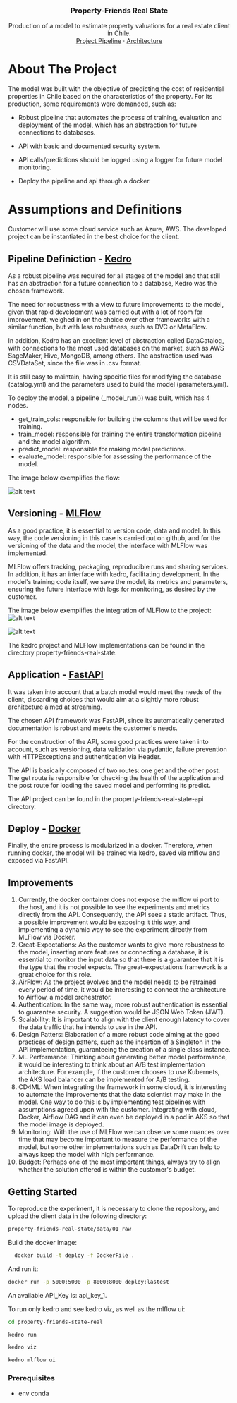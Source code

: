 <div align="center">
<h3 align="center">Property-Friends Real State</h3>

  <p align="center">
    Production of a model to estimate property valuations for a real estate client in Chile.
    <br />
    <a href="https://github.com/laurapellizari/property_friends_real_state/blob/main/images/kedro_viz.png">Project Pipeline</a>
    ·
    <a href="https://github.com/github_username/repo_name/issues">Architecture</a>
  </p>
</div>

<!-- ABOUT THE PROJECT -->
# About The Project

The model was built with the objective of predicting the cost of residential properties in Chile based on the characteristics of the property. For its production, some requirements were demanded, such as:

- Robust pipeline that automates the process of training, evaluation and deployment of the model, which has an abstraction for future connections to databases.
  
- API with basic and documented security system.
  
- API calls/predictions should be logged using a logger for future model monitoring.
  
- Deploy the pipeline and api through a docker.

<!-- Assumptions and Definitions -->
# Assumptions and Definitions

Customer will use some cloud service such as Azure, AWS. The developed project can be instantiated in the best choice for the client.

## Pipeline Definiction - [Kedro]

  As a robust pipeline was required for all stages of the model and that still has an abstraction for a future connection to a database, Kedro was the chosen framework.
  
  The need for robustness with a view to future improvements to the model, given that rapid development was carried out with a lot of room for improvement, weighed in on the choice over other frameworks with a similar function, but with less robustness, such as DVC or MetaFlow.
  
  In addition, Kedro has an excellent level of abstraction called DataCatalog, with connections to the most used databases on the market, such as AWS SageMaker, Hive, MongoDB, among others. The abstraction used was CSVDataSet, since the file was in .csv format.
  
  It is still easy to maintain, having specific files for modifying the database (catalog.yml) and the parameters used to build the model (parameters.yml).
  
  To deploy the model, a pipeline (_model_run()) was built, which has 4 nodes.
  
  - get_train_cols: responsible for building the columns that will be used for training.
  - train_model: responsible for training the entire transformation pipeline and the model algorithm.
  - predict_model: responsible for making model predictions.
  - evaluate_model: responsible for assessing the performance of the model.

The image below exemplifies the flow:

![alt text](https://github.com/laurapellizari/property_friends_real_state/blob/main/images/kedro_viz.png)

## Versioning - [MLFlow]

  As a good practice, it is essential to version code, data and model. In this way, the code versioning in this case is carried out on github, and for the versioning of the data and the model, the interface with MLFlow was implemented.
  
  MLFlow offers tracking, packaging, reproducible runs and sharing services. In addition, it has an interface with kedro, facilitating development. In the model's training code itself, we save the model, its metrics and parameters, ensuring the future interface with logs for monitoring, as desired by the customer.
  
  The image below exemplifies the integration of MLFlow to the project:
  ![alt text](https://github.com/laurapellizari/property_friends_real_state/blob/main/images/mlflow_1.png)
  
  ![alt text](https://github.com/laurapellizari/property_friends_real_state/blob/main/images/mlflow_2.png)
 
The kedro project and MLFlow implementations can be found in the directory property-friends-real-state.

## Application - [FastAPI]

   It was taken into account that a batch model would meet the needs of the client, discarding choices that would aim at a slightly more robust architecture aimed at streaming.
  
  The chosen API framework was FastAPI, since its automatically generated documentation is robust and meets the customer's needs.
  
  For the construction of the API, some good practices were taken into account, such as versioning, data validation via pydantic, failure prevention with HTTPExceptions and authentication via Header.
  
  The API is basically composed of two routes: one get and the other post. The get route is responsible for checking the health of the application and the post route for loading the saved model and performing its predict.
  
  The API project can be found in the property-friends-real-state-api directory.

## Deploy - [Docker]

  Finally, the entire process is modularized in a docker. Therefore, when running docker, the model will be trained via kedro, saved via mlflow and exposed via FastAPI.

<!-- Improvements -->
## Improvements

  1. Currently, the docker container does not expose the mlflow ui port to the host, and it is not possible to see the experiments and metrics directly from the API. Consequently, the API sees a static artifact. Thus, a possible improvement would be exposing it this way, and implementing a dynamic way to see the experiment directly from MLFlow via Docker.
  2. Great-Expectations: As the customer wants to give more robustness to the model, inserting more features or connecting a database, it is essential to monitor the input data so that there is a guarantee that it is the type that the model expects. The great-expectations framework is a great choice for this role.
  3. AirFlow: As the project evolves and the model needs to be retrained every period of time, it would be interesting to connect the architecture to Airflow, a model orchestrator.
  4. Authentication: In the same way, more robust authentication is essential to guarantee security. A suggestion would be JSON Web Token (JWT).
  5. Scalability: It is important to align with the client enough latency to cover the data traffic that he intends to use in the API.
  6. Design Patters: Elaboration of a more robust code aiming at the good practices of design patters, such as the insertion of a Singleton in the API implementation, guaranteeing the creation of a single class instance.
  7. ML Performance: Thinking about generating better model performance, it would be interesting to think about an A/B test implementation architecture. For example, if the customer chooses to use Kubernets, the AKS load balancer can be implemented for A/B testing.
  8. CD4ML: When integrating the framework in some cloud, it is interesting to automate the improvements that the data scientist may make in the model. One way to do this is by implementing test pipelines with assumptions agreed upon with the customer. Integrating with cloud, Docker, Airflow DAG and it can even be deployed in a pod in AKS so that the model image is deployed.
  9. Monitoring: With the use of MLFlow we can observe some nuances over time that may become important to measure the performance of the model, but some other implementations such as DataDrift can help to always keep the model with high performance.
  10. Budget: Perhaps one of the most important things, always try to align whether the solution offered is within the customer's budget.
      
<!-- GETTING STARTED -->
## Getting Started

To reproduce the experiment, it is necessary to clone the repository, and upload the client data in the following directory:

  ```sh
  property-friends-real-state/data/01_raw
  ```

Build the docker image:

  ```sh
    docker build -t deploy -f DockerFile .
  ```

And run it:

  ```sh
  docker run -p 5000:5000 -p 8000:8000 deploy:lastest
  ```

An available API_Key is: api_key_1.

To run only kedro and see kedro viz, as well as the mlflow ui:

  ```sh
  cd property-friends-state-real
  ```

  ```sh
  kedro run
  ```

  ```sh
  kedro viz
  ```

  ```sh
  kedro mlflow ui
  ```

### Prerequisites

- env conda



[MLFlow]: https://mlflow.org/
[Docker]: https://www.docker.com/
[FastAPI]: https://fastapi.tiangolo.com/
[Kedro]: https://kedro.org/
